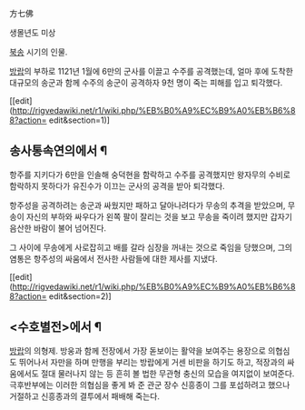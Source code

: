 方七佛

생몰년도 미상

[북송](%EB%B6%81%EC%86%A1.md) 시기의 인물.

[방랍](%EB%B0%A9%EB%9E%8D.md)의 부하로 1121년 1월에 6만의 군사를 이끌고 수주를 공격했는데, 얼마 후에 도착한
대규모의 송군과 함께 수주의 송군이 공격하자 9천 명이 죽는 피해를 입고 퇴각했다.

[[edit](http://rigvedawiki.net/r1/wiki.php/%EB%B0%A9%EC%B9%A0%EB%B6%88?action=
edit&section=1)]

## 송사통속연의에서 ¶

항주를 지키다가 6만을 인솔해 숭덕현을 함락하고 수주를 공격했지만 왕자무의 수비로 함락하지 못하다가 유진수가 이끄는 군사의 공격을 받아
퇴각했다.

  

항주성을 공격하려는 송군과 싸웠지만 패하고 달아나려다가 무송의 추격을 받았으며, 무송이 자신의 부하와 싸우다가 왼쪽 팔이 잘리는 것을 보고
무송을 죽이려 했지만 갑자기 음산한 바람이 불어 넘어진다.

  

그 사이에 무송에게 사로잡히고 배를 갈라 심장을 꺼내는 것으로 죽임을 당했으며, 그의 염통은 항주성의 싸움에서 전사한 사람들에 대한 제사를
지냈다.

  

[[edit](http://rigvedawiki.net/r1/wiki.php/%EB%B0%A9%EC%B9%A0%EB%B6%88?action=
edit&section=2)]

## <수호별전>에서 ¶

[방랍](%EB%B0%A9%EB%9E%8D.md)의 의형제. 방웅과 함께 전장에서 가장 돋보이는 활약을 보여주는 용장으로 의협심도
뛰어나서 자만을 하며 만행을 부리는 방랍에게 거센 비판을 하기도 하고, 적장과의 싸움에서도 절대 물러나지 않는 등 흔히 볼 법한 무관형
충신의 모습을 여지없이 보여준다. 극후반부에는 이러한 의협심을 좋게 봐 준 관군 장수 신흥종이 그를 포섭하려고 했으나 거절하고 신흥종과의
결투에서 패배해 죽는다.


